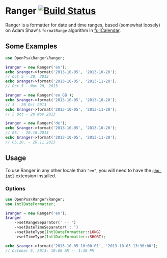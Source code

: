 # Ranger [![Build Status](https://travis-ci.org/flack/ranger.svg?branch=master)](https://travis-ci.org/flack/ranger)
Ranger is a formatter for date and time ranges, based (somewhat loosely) on Adam Shaw's `formatRange` algorithm in [fullCalendar](https://github.com/fullcalendar/fullcalendar).

## Some Examples

```php
use OpenPsa\Ranger\Ranger;

$ranger = new Ranger('en');
echo $ranger->format('2013-10-05', '2013-10-20');
// Oct 5 - 20, 2013
echo $ranger->format('2013-10-05', '2013-11-20');
// Oct 5 - Nov 20, 2013

$ranger = new Ranger('en_GB');
echo $ranger->format('2013-10-05', '2013-10-20');
// 5 - 20 Oct 2013
echo $ranger->format('2013-10-05', '2013-11-20');
// 5 Oct - 20 Nov 2013

$ranger = new Ranger('de');
echo $ranger->format('2013-10-05', '2013-10-20');
// 05. - 20.10.2013
echo $ranger->format('2013-10-05', '2013-11-20');
// 05.10. - 20.11.2013
```

## Usage

To use Ranger in any other locale than `"en"`, you will need to have the [`php-intl`](http://php.net/manual/en/book.intl.php) extension installed.

### Options

```php
use OpenPsa\Ranger\Ranger;
use IntlDateFormatter;

$ranger = new Ranger('en');
$ranger
    ->setRangeSeparator(' -- ')
    ->setDateTimeSeparator(': ')
    ->setDateType(IntlDateFormatter::LONG)
    ->setTimeType(IntlDateFormatter::SHORT);

echo $ranger->format('2013-10-05 10:00:01', '2013-10-05 13:30:00');
// October 5, 2013: 10:00 AM -- 1:30 PM
```
